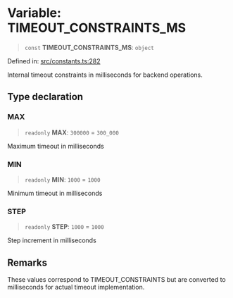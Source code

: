 # Variable: TIMEOUT\_CONSTRAINTS\_MS

> `const` **TIMEOUT\_CONSTRAINTS\_MS**: `object`

Defined in: [src/constants.ts:282](https://github.com/Nick2bad4u/Uptime-Watcher/blob/main/src/constants.ts#L282)

Internal timeout constraints in milliseconds for backend operations.

## Type declaration

### MAX

> `readonly` **MAX**: `300000` = `300_000`

Maximum timeout in milliseconds

### MIN

> `readonly` **MIN**: `1000` = `1000`

Minimum timeout in milliseconds

### STEP

> `readonly` **STEP**: `1000` = `1000`

Step increment in milliseconds

## Remarks

These values correspond to TIMEOUT_CONSTRAINTS but are converted to
milliseconds for actual timeout implementation.
